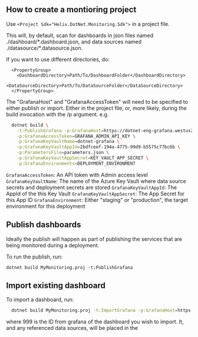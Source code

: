 ## How to create a montioring project
Use `<Project Sdk="Helix.DotNet.Monitoring.Sdk">` in a project file.

This will, by default, scan for dashboards in json files named ./dashboard/\*.dashboard.json,
and data sources named ./datasource/\*.datasource.json.

If you want to use different directories, do:
```
  <PropertyGroup>
    <DashboardDirectory>Path/To/DashboardFolder</DashboardDirectory>
    <DataSourceDirectory>Path/To/DataSourceFolder</DataSourceDirectory>
  </PropertyGroup>
```

The "GrafanaHost" and "GrafanaAccessToken" will need to be specified to either publish or import.
Either in the project file, or, more likely, during the build invocation with the /p argument.
e.g.

```bash
  dotnet build \
    -t:PublishGrafana -p:GrafanaHost=https://dotnet-eng-grafana.westus2.cloudapp.azure.com/ \
    -p:GrafanaAccessToken=GRAFANA_ADMIN_API_KEY \
    -p:GrafanaKeyVaultName=dotnet-grafana \
    -p:GrafanaKeyVaultAppId=2bdfceef-194a-4775-99d9-b5575c77bc6b \
    -p:ParametersFile=parameters.json \
    -p:GrafanaKeyVaultAppSecret=KEY_VAULT_APP_SECRET \
    -p:GrafanaEnvironments=DEPLOYMENT_ENVIRONMENT
```

`GrafanaAccessToken`: An API token with Admin access level
`GrafanaKeyVaultName`: The name of the Azure Key Vault where data source secrets and deployment secrets are stored
`GrafanaKeyVaultAppId`: The AppId of the this Key Vault
`GrafanaKeyVaultAppSecret`: The App Secret for this App ID
`GrafanaEnvironment`: Either "staging" or "production", the target environment for this deployment

## Publish dashboards
Ideally the publish will happen as part of publishing the services that are being monitored during a deployment.

To run the publish, run:

`dotnet build MyMonitoring.proj -t:PublishGrafana`

## Import existing dashboard
To import a dashboard, run:

```bash
  dotnet build MyMonitoring.proj -t:ImportGrafana -p:GrafanaHost=https://dotnet-eng-grafana-staging.westus2.cloudapp.azure.com/ -p:GrafanaAccessToken=MY_ACCESS_TOKEN -p:ParametersFile=parameters.json -p:Environment=Staging -p:DashBoardId=MyDashboardUid
```

where 999 is the ID from grafana of the dashboard you wish to import.
It, and any referenced data sources, will be placed in the <DashboardDirectory>
